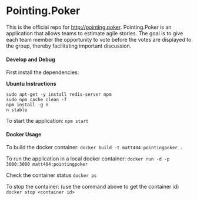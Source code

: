 # Pointing.Poker

This is the official repo for http://pointing.poker.  Pointing.Poker is an
application that allows teams to estimate agile stories.  The goal is to give
each team member the opportunity to vote before the votes are displayed to the
group, thereby facilitating important discussion.

#### Develop and Debug

First install the dependencies:

**Ubuntu Instructions**
```
sudo apt-get -y install redis-server npm
sudo npm cache clean -f
npm install -g n
n stable
```

To start the application:
`npm start`


#### Docker Usage

To build the docker container:
`docker build -t matt404:pointingpoker .`

To run the application in a local docker container:
`docker run -d -p 3000:3000 matt404:pointingpoker`

Check the container status
`docker ps`

To stop the container: (use the command above to get the container id)
`docker stop <container id>`
